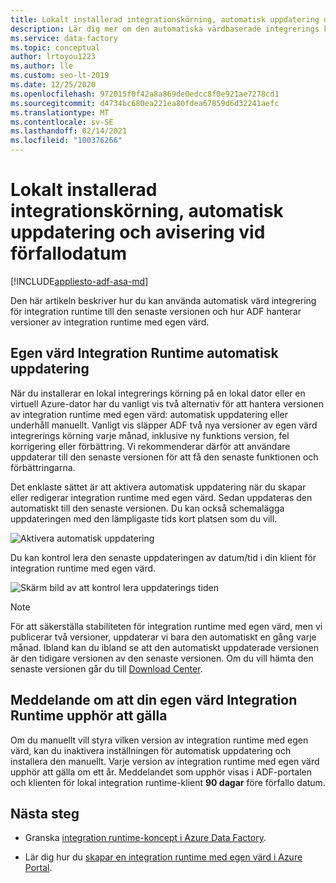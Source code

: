 ```yaml
---
title: Lokalt installerad integrationskörning, automatisk uppdatering och avisering vid förfallodatum
description: Lär dig mer om den automatiska värdbaserade integrerings körningen automatisk uppdatering och förfallo avisering
ms.service: data-factory
ms.topic: conceptual
author: lrtoyou1223
ms.author: lle
ms.custom: seo-lt-2019
ms.date: 12/25/2020
ms.openlocfilehash: 972015f0f42a8a869de0edcc8f0e921ae7278cd1
ms.sourcegitcommit: d4734bc680ea221ea80fdea67859d6d32241aefc
ms.translationtype: MT
ms.contentlocale: sv-SE
ms.lasthandoff: 02/14/2021
ms.locfileid: "100376266"
---
```

# <a name="self-hosted-integration-runtime-auto-update-and-expire-notification"></a>Lokalt installerad integrationskörning, automatisk uppdatering och avisering vid förfallodatum

[!INCLUDE[appliesto-adf-asa-md](includes/appliesto-adf-asa-md.md)]

Den här artikeln beskriver hur du kan använda automatisk värd integrering för integration runtime till den senaste versionen och hur ADF hanterar versioner av integration runtime med egen värd.

## <a name="self-hosted-integration-runtime-auto-update"></a>Egen värd Integration Runtime automatisk uppdatering
När du installerar en lokal integrerings körning på en lokal dator eller en virtuell Azure-dator har du vanligt vis två alternativ för att hantera versionen av integration runtime med egen värd: automatisk uppdatering eller underhåll manuellt. Vanligt vis släpper ADF två nya versioner av egen värd integrerings körning varje månad, inklusive ny funktions version, fel korrigering eller förbättring. Vi rekommenderar därför att användare uppdaterar till den senaste versionen för att få den senaste funktionen och förbättringarna.

Det enklaste sättet är att aktivera automatisk uppdatering när du skapar eller redigerar integration runtime med egen värd. Sedan uppdateras den automatiskt till den senaste versionen. Du kan också schemalägga uppdateringen med den lämpligaste tids kort platsen som du vill.

![Aktivera automatisk uppdatering](media/create-self-hosted-integration-runtime/shir-auto-update.png)

Du kan kontrol lera den senaste uppdateringen av datum/tid i din klient för integration runtime med egen värd.

![Skärm bild av att kontrol lera uppdaterings tiden](media/create-self-hosted-integration-runtime/shir-auto-update-2.png)

> [!NOTE]
> För att säkerställa stabiliteten för integration runtime med egen värd, men vi publicerar två versioner, uppdaterar vi bara den automatiskt en gång varje månad. Ibland kan du ibland se att den automatiskt uppdaterade versionen är den tidigare versionen av den senaste versionen. Om du vill hämta den senaste versionen går du till [Download Center](https://www.microsoft.com/download/details.aspx?id=39717).

## <a name="self-hosted-integration-runtime-expire-notification"></a>Meddelande om att din egen värd Integration Runtime upphör att gälla
Om du manuellt vill styra vilken version av integration runtime med egen värd, kan du inaktivera inställningen för automatisk uppdatering och installera den manuellt. Varje version av integration runtime med egen värd upphör att gälla om ett år. Meddelandet som upphör visas i ADF-portalen och klienten för lokal integration runtime-klient **90 dagar** före förfallo datum.

## <a name="next-steps"></a>Nästa steg

- Granska [integration runtime-koncept i Azure Data Factory](./concepts-integration-runtime.md).

- Lär dig hur du [skapar en integration runtime med egen värd i Azure Portal](./create-self-hosted-integration-runtime.md).
